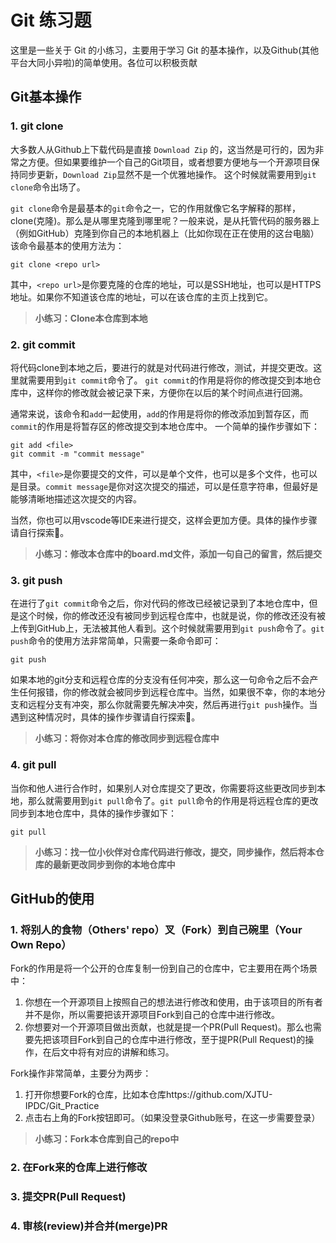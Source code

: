 # Git 练习题
这里是一些关于 Git 的小练习，主要用于学习 Git 的基本操作，以及Github(其他平台大同小异啦)的简单使用。各位可以积极贡献

## Git基本操作

### 1. git clone

大多数人从Github上下载代码是直接 `Download Zip` 的，这当然是可行的，因为非常之方便。但如果要维护一个自己的Git项目，或者想要方便地与一个开源项目保持同步更新，`Download Zip`显然不是一个优雅地操作。
这个时候就需要用到`git clone`命令出场了。

`git clone`命令是最基本的`git`命令之一，它的作用就像它名字解释的那样，clone(克隆)。那么是从哪里克隆到哪里呢？一般来说，是从托管代码的服务器上（例如GitHub）克隆到你自己的本地机器上（比如你现在正在使用的这台电脑）
该命令最基本的使用方法为：

```shell
git clone <repo url>
```

其中，`<repo url>`是你要克隆的仓库的地址，可以是SSH地址，也可以是HTTPS地址。如果你不知道该仓库的地址，可以在该仓库的主页上找到它。

> **小练习：Clone本仓库到本地**

### 2. git commit

将代码clone到本地之后，要进行的就是对代码进行修改，测试，并提交更改。这里就需要用到`git commit`命令了。
`git commit`的作用是将你的修改提交到本地仓库中，这样你的修改就会被记录下来，方便你在以后的某个时间点进行回溯。

通常来说，该命令和`add`一起使用，`add`的作用是将你的修改添加到暂存区，而`commit`的作用是将暂存区的修改提交到本地仓库中。
一个简单的操作步骤如下：

```shell
git add <file>
git commit -m "commit message"
```

其中，`<file>`是你要提交的文件，可以是单个文件，也可以是多个文件，也可以是目录。`commit message`是你对这次提交的描述，可以是任意字符串，但最好是能够清晰地描述这次提交的内容。

当然，你也可以用vscode等IDE来进行提交，这样会更加方便。具体的操作步骤请自行探索🤪。

> **小练习：修改本仓库中的board.md文件，添加一句自己的留言，然后提交**

### 3. git push

在进行了`git commit`命令之后，你对代码的修改已经被记录到了本地仓库中，但是这个时候，你的修改还没有被同步到远程仓库中，也就是说，你的修改还没有被上传到GitHub上，无法被其他人看到。这个时候就需要用到`git push`命令了。`git push`命令的使用方法非常简单，只需要一条命令即可：

```shell
git push
```

如果本地的git分支和远程仓库的分支没有任何冲突，那么这一句命令之后不会产生任何报错，你的修改就会被同步到远程仓库中。当然，如果很不幸，你的本地分支和远程分支有冲突，那么你就需要先解决冲突，然后再进行`git push`操作。当遇到这种情况时，具体的操作步骤请自行探索🤪。

> **小练习：将你对本仓库的修改同步到远程仓库中**

### 4. git pull

当你和他人进行合作时，如果别人对仓库提交了更改，你需要将这些更改同步到本地，那么就需要用到`git pull`命令了。`git pull`命令的作用是将远程仓库的更改同步到本地仓库中，具体的操作步骤如下：

```shell
git pull
```

> **小练习：找一位小伙伴对仓库代码进行修改，提交，同步操作，然后将本仓库的最新更改同步到你的本地仓库中**

## GitHub的使用

### 1. 将别人的食物（Others' repo）叉（Fork）到自己碗里（Your Own Repo）

Fork的作用是将一个公开的仓库复制一份到自己的仓库中，它主要用在两个场景中：

1. 你想在一个开源项目上按照自己的想法进行修改和使用，由于该项目的所有者并不是你，所以需要把该开源项目Fork到自己的仓库中进行修改。
2. 你想要对一个开源项目做出贡献，也就是提一个PR(Pull Request)。那么也需要先把该项目Fork到自己的仓库中进行修改，至于提PR(Pull Request)的操作，在后文中将有对应的讲解和练习。

Fork操作非常简单，主要分为两步：

1. 打开你想要Fork的仓库，比如本仓库https://github.com/XJTU-IPDC/Git_Practice
2. 点击右上角的Fork按钮即可。（如果没登录Github账号，在这一步需要登录）

> **小练习：Fork本仓库到自己的repo中**

### 2. 在Fork来的仓库上进行修改

### 3. 提交PR(Pull Request)

### 4. 审核(review)并合并(merge)PR
